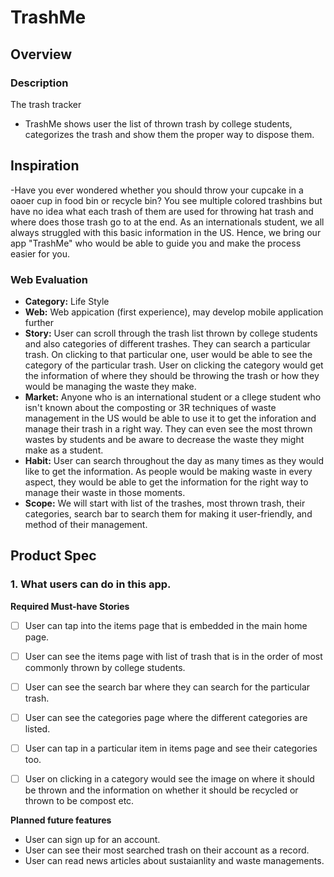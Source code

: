# TrashMe
## Overview
### Description
The trash tracker 
- TrashMe shows user the list of thrown trash by college students, categorizes the trash and show them the proper way to dispose them.

## Inspiration
-Have you ever wondered whether you should throw your cupcake in a oaoer cup in food bin or recycle bin? You see multiple colored trashbins but have no idea what each trash of them are used for throwing hat trash and where does those trash go to at the end. As an internationals student, we all always struggled with this basic information in the US. Hence, we bring our app "TrashMe" who would be able to guide you and make the process easier for you.

### Web Evaluation

- **Category:** Life Style
- **Web:** Web appication (first experience), may develop mobile application further
- **Story:** User can scroll through the trash list thrown by college students and also categories of different trashes. They can search  a particular trash. On clicking to that particular one, user would be able to see the category of the particular trash. User on clicking the category would get the information of where they should be throwing the trash or how they would be managing the waste they make.
- **Market:** Anyone who is an international student or a cllege student who isn't known about the composting or 3R techniques of waste management in the US would be able to use it to get the inforation and manage their trash in a right way. They can even see the most thrown wastes by students and be aware to decrease the waste they might make as a student.
- **Habit:** User can search throughout the day as many times as they would like to get the information. As people would be making waste in every aspect, they would be able to get the information for the right way to manage their waste in those moments.
- **Scope:** We will start with list of the trashes, most thrown trash, their categories, search bar to search them for making it user-friendly, and method of their management.


## Product Spec

### 1. What users can do in this app.

**Required Must-have Stories**

- [ ] User can tap into the items page that is embedded in the main home page.
- [ ] User can see the items page with list of trash that is in the order of most commonly thrown by college students.
- [ ] User can see the search bar where they can search for the particular trash.
- [ ] User can see the categories page where the different categories are listed.
- [ ] User can tap in a particular item in items page and see their categories too.
- [ ] User on clicking in a category would see the image on where it should be thrown and the information on whether it should be recycled or thrown to be compost etc.


**Planned future features**
* User can sign up for an account.
* User can see their most searched trash on their account as a record.
* User can read news articles about sustaianlity and waste managements.






